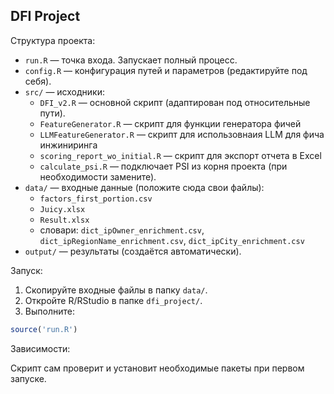 ## DFI Project

Структура проекта:

- `run.R` — точка входа. Запускает полный процесс.
- `config.R` — конфигурация путей и параметров (редактируйте под себя).
- `src/` — исходники:
  - `DFI_v2.R` — основной скрипт (адаптирован под относительные пути).
  - `FeatureGenerator.R` — скрипт для функции генератора фичей
  - `LLMFeatureGenerator.R` — скрипт для использовнаия LLM для фича инжиниринга
  - `scoring_report_wo_initial.R` — скрипт для экспорт отчета в Excel
  - `calculate_psi.R` — подключает PSI из корня проекта (при необходимости замените).
- `data/` — входные данные (положите сюда свои файлы):
  - `factors_first_portion.csv`
  - `Juicy.xlsx`
  - `Result.xlsx`
  - словари: `dict_ipOwner_enrichment.csv`, `dict_ipRegionName_enrichment.csv`, `dict_ipCity_enrichment.csv`
- `output/` — результаты (создаётся автоматически).

Запуск:

1. Скопируйте входные файлы в папку `data/`.
2. Откройте R/RStudio в папке `dfi_project/`.
3. Выполните:

```r
source('run.R')
```

Зависимости:

Скрипт сам проверит и установит необходимые пакеты при первом запуске.

